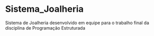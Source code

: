 # Sistema_Joalheria
Sistema de Joalheria desenvolvido em equipe para o trabalho final da disciplina de Programação Estruturada
